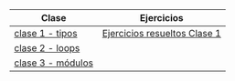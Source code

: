 | Clase | Ejercicios |
|-------|------------|
|[clase 1 - tipos](https://colab.research.google.com/github/qsebas/clases-python/blob/main/clases/Curso_Python_clase_1.ipynb)|[Ejercicios resueltos Clase 1](https://colab.research.google.com/github/qsebas/clases-python/blob/main/clases/ejercicios_resueltos_clase_1.ipynb)|
|[clase 2 - loops](https://colab.research.google.com/github/qsebas/clases-python/blob/main/clases/Curso_Python_clase_2.ipynb)|     |
|[clase 3 - módulos](https://colab.research.google.com/github/qsebas/clases-python/blob/main/clases/Curso_Python_clase_3.ipynb)|     |

<!--

def ejercicio_1(texto):
  # return ""
  if texto:
    conectores = ["a", "al", "en", "el", "la", "los", "las", "de", "del"]
    acrónimo = "".join([x[0].lower() if x in conectores else x[0].upper() for x in texto.split()])
    return acrónimo[0].upper() + acrónimo[1:]
  else:
    return ""
  

print("Prueba ejercicio 1:", ejercicio_1("volver al futuro"))

def ejercicio_2(numero):
  # return ""
  if numero:
    positivos = [1] + [i for i in range(2, (abs(numero) // 2) + 1) if numero % i == 0] + [abs(numero)]
    result = set()
    for x in positivos:
      result.add(x)
      result.add(-x)
    return result

print("Prueba ejercicio 2:", ejercicio_2(15))

def ejercicio_3(lista):
  # return (None, None)
  return [(e, lista.count(e)) for e in {x for x in lista }]

print("Prueba ejercicio 3:", ejercicio_3([3, 4, 3]))


def ejercicio_4(lista):
  # return (None, None)
  from functools import reduce
  return reduce(lambda x, y: (y if x[0] is None else max(x[0], y), y if x[1] is None else min(x[1], y)), lista, (None, None))

print("Prueba ejercicio 4:", ejercicio_4([44, -33, 11, 22, 0, 42, 47, 12, 14]))

-->

